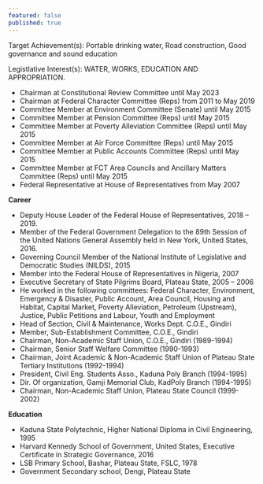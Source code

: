 ```yaml
---
featured: false
published: true
---
```

Target Achievement(s): Portable drinking water, Road construction, Good governance and sound education

Legistlative Interest(s): WATER, WORKS, EDUCATION AND APPROPRIATION.

* Chairman at Constitutional Review Committee until May 2023
* Chairman at Federal Character Committee (Reps) from 2011 to May 2019
* Committee Member at Environment Committee (Senate) until May 2015
* Committee Member at Pension Committee (Reps) until May 2015
* Committee Member at Poverty Alleviation Committee (Reps) until May 2015
* Committee Member at Air Force Committee (Reps) until May 2015
* Committee Member at Public Accounts Committee (Reps) until May 2015
* Committee Member at FCT Area Councils and Ancillary Matters Committee (Reps) until May 2015
* Federal Representative at House of Representatives from May 2007

**Career**

- Deputy House Leader of the Federal House of Representatives, 2018 – 2019.
- Member of the Federal Government Delegation to the 89th Session of the United Nations General Assembly held in New York, United States, 2016.
- Governing Council Member of the National Institute of Legislative and Democratic Studies (NILDS), 2015
- Member into the Federal House of Representatives in Nigeria, 2007
- Executive Secretary of State Pilgrims Board, Plateau State, 2005 – 2006
- He worked in the following committees: Federal Character, Environment, Emergency & Disaster, Public Account, Area Council, Housing and Habitat, Capital Market, Poverty Alleviation, Petroleum (Upstream), Justice, Public Petitions and Labour, Youth and Employment
- Head of Section, Civil & Maintenance, Works Dept. C.O.E., Gindiri
- Member, Sub-Establishment Committee, C.O.E., Gindiri
- Chairman, Non-Academic Staff Union, C.O.E., Gindiri (1989-1994)
- Chairman, Senior Staff Welfare Committee (1990-1993)
- Chairman, Joint Academic & Non-Academic Staff Union of Plateau State Tertiary Institutions (1992-1994)
- President, Civil Eng. Students Asso., Kaduna Poly Branch (1994-1995)
- Dir. Of organization, Gamji Memorial Club, KadPoly Branch (1994-1995)
- Chairman, Non-Academic Staff Union, Plateau State Council (1999-2002)

**Education**

- Kaduna State Polytechnic, Higher National Diploma in Civil Engineering, 1995
- Harvard Kennedy School of Government, United States, Executive Certificate in Strategic Governance, 2016
- LSB Primary School, Bashar, Plateau State, FSLC, 1978
- Government Secondary school, Dengi, Plateau State
